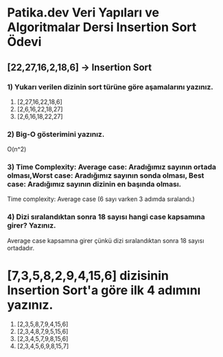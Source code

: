 # Patika.dev Veri Yapıları ve Algoritmalar Dersi Insertion Sort Ödevi

## [22,27,16,2,18,6] -> Insertion Sort
### 1) Yukarı verilen dizinin sort türüne göre aşamalarını yazınız.

1. [2,27,16,22,18,6]
2. [2,6,16,22,18,27]
3. [2,6,16,18,22,27]

### 2) Big-O gösterimini yazınız.

O(n^2)

### 3) Time Complexity: Average case: Aradığımız sayının ortada olması,Worst case: Aradığımız sayının sonda olması, Best case: Aradığımız sayının dizinin en başında olması.

Time complexity: Average case (6 sayı varken 3 adımda sıralandı.)


### 4) Dizi sıralandıktan sonra 18 sayısı hangi case kapsamına girer? Yazınız.

Average case kapsamına girer çünkü dizi sıralandıktan sonra 18 sayısı ortadadır.

# [7,3,5,8,2,9,4,15,6] dizisinin Insertion Sort'a göre ilk 4 adımını yazınız.

1. [2,3,5,8,7,9,4,15,6]
2. [2,3,4,8,7,9,5,15,6]
3. [2,3,4,5,7,9,8,15,6]
4. [2,3,4,5,6,9,8,15,7]
